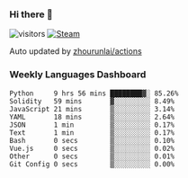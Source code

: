 ### Hi there 👋

![visitors](https://visitor-badge.glitch.me/badge?page_id=zhourunlai)
[![Steam](https://img.shields.io/badge/dynamic/json?label=Steam&query=%24.data.totalSubs&url=https%3A%2F%2Fapi.spencerwoo.com%2Fsubstats%2F%3Fsource%3DsteamGames%26queryKey%3D76561198285156854&suffix=%20Games&logo=steam&labelColor=134375&color=0b1a37&longCache=true)](http://steamcommunity.com/profiles/76561198285156854)

Auto updated by <a href="https://github.com/zhourunlai/zhourunlai/actions" target="_blank">zhourunlai/actions</a>

### Weekly Languages Dashboard

<!--PART:wakatime-->
```text
Python     9 hrs 56 mins ████████▓░ 85.26%
Solidity   59 mins       ▓░░░░░░░░░ 8.49%
JavaScript 21 mins       ▒░░░░░░░░░ 3.14%
YAML       18 mins       ▒░░░░░░░░░ 2.64%
JSON       1 min         ▒░░░░░░░░░ 0.17%
Text       1 min         ▒░░░░░░░░░ 0.17%
Bash       0 secs        ▒░░░░░░░░░ 0.10%
Vue.js     0 secs        ▒░░░░░░░░░ 0.02%
Other      0 secs        ▒░░░░░░░░░ 0.01%
Git Config 0 secs        ▒░░░░░░░░░ 0.00%
```
<!--PART:wakatime-->
